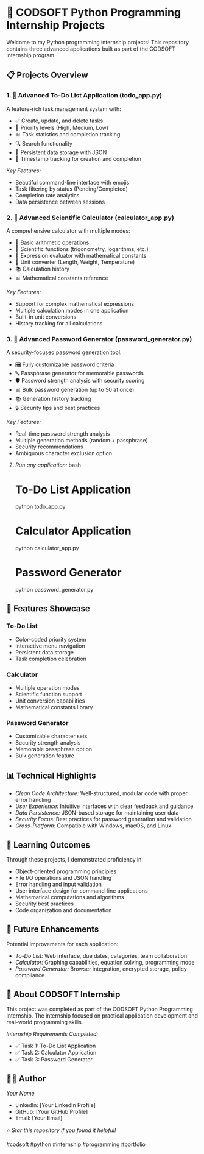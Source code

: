 # 🚀 CODSOFT Python Programming Internship Projects

Welcome to my Python programming internship projects! This repository contains three advanced applications built as part of the CODSOFT internship program.

## 📋 Projects Overview

### 1. 🎯 Advanced To-Do List Application (todo_app.py)
A feature-rich task management system with:
- ✅ Create, update, and delete tasks
- 🎯 Priority levels (High, Medium, Low)
- 📊 Task statistics and completion tracking
- 🔍 Search functionality
- 📝 Persistent data storage with JSON
- 📅 Timestamp tracking for creation and completion

*Key Features:*
- Beautiful command-line interface with emojis
- Task filtering by status (Pending/Completed)
- Completion rate analytics
- Data persistence between sessions

### 2. 🔬 Advanced Scientific Calculator (calculator_app.py)
A comprehensive calculator with multiple modes:
- 🧮 Basic arithmetic operations
- 🔬 Scientific functions (trigonometry, logarithms, etc.)
- 📝 Expression evaluator with mathematical constants
- 🔄 Unit converter (Length, Weight, Temperature)
- 📚 Calculation history
- 📊 Mathematical constants reference

*Key Features:*
- Support for complex mathematical expressions
- Multiple calculation modes in one application
- Built-in unit conversions
- History tracking for all calculations

### 3. 🔐 Advanced Password Generator (password_generator.py)
A security-focused password generation tool:
- 🎛 Fully customizable password criteria
- 🔤 Passphrase generator for memorable passwords
- 🛡 Password strength analysis with security scoring
- 📊 Bulk password generation (up to 50 at once)
- 📚 Generation history tracking
- 🔒 Security tips and best practices

*Key Features:*
- Real-time password strength analysis
- Multiple generation methods (random + passphrase)
- Security recommendations
- Ambiguous character exclusion option
  
2. *Run any application:*
   bash
   # To-Do List Application
   python todo_app.py
   
   # Calculator Application
   python calculator_app.py
   
   # Password Generator
   python password_generator.py
   

## 🎨 Features Showcase

### To-Do List
- Color-coded priority system
- Interactive menu navigation
- Persistent data storage
- Task completion celebration

### Calculator
- Multiple operation modes
- Scientific function support
- Unit conversion capabilities
- Mathematical constants library

### Password Generator
- Customizable character sets
- Security strength analysis
- Memorable passphrase option
- Bulk generation feature

## 📊 Technical Highlights

- *Clean Code Architecture:* Well-structured, modular code with proper error handling
- *User Experience:* Intuitive interfaces with clear feedback and guidance
- *Data Persistence:* JSON-based storage for maintaining user data
- *Security Focus:* Best practices for password generation and validation
- *Cross-Platform:* Compatible with Windows, macOS, and Linux

## 🎯 Learning Outcomes

Through these projects, I demonstrated proficiency in:
- Object-oriented programming principles
- File I/O operations and JSON handling
- Error handling and input validation
- User interface design for command-line applications
- Mathematical computations and algorithms
- Security best practices
- Code organization and documentation

## 🚀 Future Enhancements

Potential improvements for each application:
- *To-Do List:* Web interface, due dates, categories, team collaboration
- *Calculator:* Graphing capabilities, equation solving, programming mode
- *Password Generator:* Browser integration, encrypted storage, policy compliance

## 📝 About CODSOFT Internship

This project was completed as part of the CODSOFT Python Programming Internship. The internship focused on practical application development and real-world programming skills.

*Internship Requirements Completed:*
- ✅ Task 1: To-Do List Application
- ✅ Task 2: Calculator Application  
- ✅ Task 3: Password Generator

## 👨‍💻 Author

*Your Name*
- LinkedIn: [Your LinkedIn Profile]
- GitHub: [Your GitHub Profile]
- Email: [Your Email]



⭐ *Star this repository if you found it helpful!*

#codsoft #python #internship #programming #portfolio
